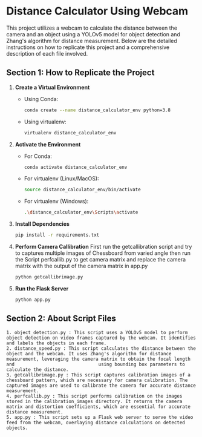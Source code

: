 # Distance Calculator Using Webcam

This project utilizes a webcam to calculate the distance between the camera and an object using a YOLOv5 model for object detection and Zhang's algorithm for distance measurement. Below are the detailed instructions on how to replicate this project and a comprehensive description of each file involved.

## Section 1: How to Replicate the Project

1. **Create a Virtual Environment**
   - Using Conda:
     ```bash
     conda create --name distance_calculator_env python=3.8
     ```
   - Using virtualenv:
     ```bash
     virtualenv distance_calculator_env
     ```

2. **Activate the Environment**
   - For Conda:
     ```bash
     conda activate distance_calculator_env
     ```
   - For virtualenv (Linux/MacOS):
     ```bash
     source distance_calculator_env/bin/activate
     ```
   - For virtualenv (Windows):
     ```bash
     .\distance_calculator_env\Scripts\activate
     ```

3. **Install Dependencies**
   ```bash
   pip install -r requirements.txt
   ```
   

4. **Perform Camera Callibration**
   First run the getcallibration script and try to captures multiple images of Chessboard from varied angle then run
   the Script perfcallib.py to get camera matrix and replace the camera matrix with the output of the camera matrix in
   app.py
      ```bash
   python getcallibrimage.py
   ```
5. **Run the Flask Server**
   ```bash
   python app.py
   ```

## Section 2: About Script Files

    1. object_detection.py : This script uses a YOLOv5 model to perform object detection on video frames captured by the webcam. It identifies and labels the objects in each frame.
    2. distance_speed.py : This script calculates the distance between the object and the webcam. It uses Zhang's algorithm for distance measurement, leveraging the camera matrix to obtain the focal length and                               using bounding box parameters to calculate the distance.
    3. getcallibrimage.py : This script captures calibration images of a chessboard pattern, which are necessary for camera calibration. The captured images are used to calibrate the camera for accurate distance                              measurement.
    4. perfcallib.py : This script performs calibration on the images stored in the calibration_images directory. It returns the camera matrix and distortion coefficients, which are essential for accurate                                distance measurement.
    5. app.py : This script sets up a Flask web server to serve the video feed from the webcam, overlaying distance calculations on detected objects.
